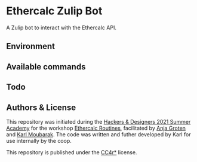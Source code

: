 # Ethercalc Zulip Bot

A Zulip bot to interact with the Ethercalc API.


## Environment



## Available commands




## Todo


## Authors & License

This repository was initiated during the [Hackers & Designers 2021 Summer Academy]() for the workshop [Ethercalc Routines](), facilitated by [Anja Groten]() and [Karl Moubarak](). The code was written and futher developed by Karl for use internally by the coop.

This repository is published under the [CC4r*]() license.
